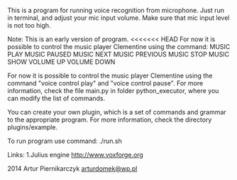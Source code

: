 This is a program for running voice recognition from microphone.
Just run in terminal, and adjust your mic input volume.
Make sure that mic input level is not too high.

Note:
This is an early version of program.
<<<<<<< HEAD
For now it is possible to control the music player Clementine using the command:
MUSIC PLAY
MUSIC PAUSED
MUSIC NEXT
MUSIC PREVIOUS
MUSIC STOP
MUSIC SHOW
VOLUME UP
VOLUME DOWN

For now it is possible to control the music player Clementine using the command "voice control play" and "voice control pause".
For more information, check the file main.py in folder python_executor, where you can modify the list of commands.

You can create your own plugin, which is a set of commands and grammar to the appropriate program.
For more information, check the directory plugins/example.

To run program use command:
./run.sh


Links:
	1.Julius engine
	http://www.voxforge.org
	

2014 Artur Piernikarczyk <arturdomek@wp.pl>	
